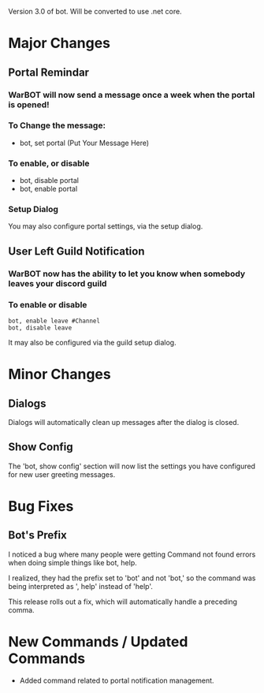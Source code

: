 Version 3.0 of bot. Will be converted to use .net core.

# Major Changes

## Portal Remindar

### WarBOT will now send a message once a week when the portal is opened!

### To Change the message:

* bot, set portal (Put Your Message Here)

### To enable, or disable

* bot, disable portal
* bot, enable portal

### Setup Dialog

You may also configure portal settings, via the setup dialog.

## User Left Guild Notification

### WarBOT now has the ability to let you know when somebody leaves your discord guild

### To enable or disable

```
bot, enable leave #Channel
bot, disable leave
```

It may also be configured via the guild setup dialog.

# Minor Changes

## Dialogs

Dialogs will automatically clean up messages after the dialog is closed.

## Show Config

The 'bot, show config' section will now list the settings you have configured for new user greeting messages.

# Bug Fixes

## Bot's Prefix

I noticed a bug where many people were getting Command not found errors when doing simple things like bot, help.

I realized, they had the prefix set to 'bot' and not 'bot,' so the command was being interpreted as ', help' instead of 'help'.

This release rolls out a fix, which will automatically handle a preceding comma.

# New Commands / Updated Commands

* Added command related to portal notification management.